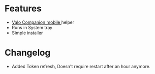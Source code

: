 # Features
- [ Valo Companion mobile ](https://github.com/Gex-devs/Valo_Companion_Mobile/tree/standaloneVersion)helper 
- Runs in System tray
- Simple installer

# Changelog
- Added Token refresh, Doesn't require restart after an hour anymore. 